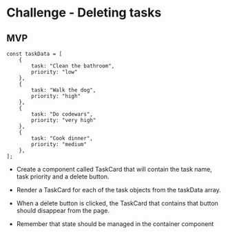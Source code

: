 # Challenge - Deleting tasks

## MVP

```
const taskData = [
    {
        task: "Clean the bathroom",
        priority: "low"
    },
    {
        task: "Walk the dog",
        priority: "high"
    },
    {
        task: "Do codewars",
        priority: "very high"
    },
    {
        task: "Cook dinner",
        priority: "medium"
    },
];
```

-   Create a component called TaskCard that will contain the task name, task priority and a delete button.

-   Render a TaskCard for each of the task objects from the taskData array.

-   When a delete button is clicked, the TaskCard that contains that button should disappear from the page.

-   Remember that state should be managed in the container component
